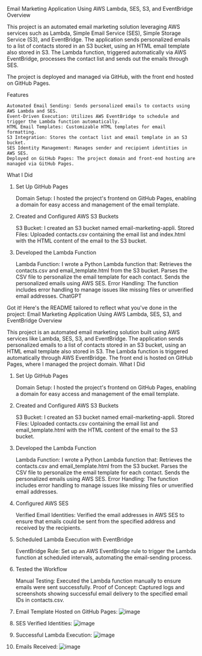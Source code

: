 Email Marketing Application Using AWS Lambda, SES, S3, and EventBridge
Overview

This project is an automated email marketing solution leveraging AWS services such as Lambda, Simple Email Service (SES), Simple Storage Service (S3), and EventBridge. The application sends personalized emails to a list of contacts stored in an S3 bucket, using an HTML email template also stored in S3. The Lambda function, triggered automatically via AWS EventBridge, processes the contact list and sends out the emails through SES.

The project is deployed and managed via GitHub, with the front end hosted on GitHub Pages.

Features

    Automated Email Sending: Sends personalized emails to contacts using AWS Lambda and SES.
    Event-Driven Execution: Utilizes AWS EventBridge to schedule and trigger the Lambda function automatically.
    HTML Email Templates: Customizable HTML templates for email formatting.
    S3 Integration: Stores the contact list and email template in an S3 bucket.
    SES Identity Management: Manages sender and recipient identities in AWS SES.
    Deployed on GitHub Pages: The project domain and front-end hosting are managed via GitHub Pages.

What I Did
1. Set Up GitHub Pages

    Domain Setup: I hosted the project's frontend on GitHub Pages, enabling a domain for easy access and management of the email template.

2. Created and Configured AWS S3 Buckets

    S3 Bucket: I created an S3 bucket named email-marketing-appli.
    Stored Files: Uploaded contacts.csv containing the email list and index.html with the HTML content of the email to the S3 bucket.
   
4. Developed the Lambda Function

    Lambda Function: I wrote a Python Lambda function that:
        Retrieves the contacts.csv and email_template.html from the S3 bucket.
        Parses the CSV file to personalize the email template for each contact.
        Sends the personalized emails using AWS SES.
    Error Handling: The function includes error handling to manage issues like missing files or unverified email addresses.
ChatGPT

Got it! Here's the README tailored to reflect what you've done in the project:
Email Marketing Application Using AWS Lambda, SES, S3, and EventBridge
Overview

This project is an automated email marketing solution built using AWS services like Lambda, SES, S3, and EventBridge. The application sends personalized emails to a list of contacts stored in an S3 bucket, using an HTML email template also stored in S3. The Lambda function is triggered automatically through AWS EventBridge. The front end is hosted on GitHub Pages, where I managed the project domain.
What I Did
1. Set Up GitHub Pages

    Domain Setup: I hosted the project's frontend on GitHub Pages, enabling a domain for easy access and management of the email template.

2. Created and Configured AWS S3 Buckets

    S3 Bucket: I created an S3 bucket named email-marketing-appli.
    Stored Files: Uploaded contacts.csv containing the email list and email_template.html with the HTML content of the email to the S3 bucket.

3. Developed the Lambda Function

    Lambda Function: I wrote a Python Lambda function that:
        Retrieves the contacts.csv and email_template.html from the S3 bucket.
        Parses the CSV file to personalize the email template for each contact.
        Sends the personalized emails using AWS SES.
    Error Handling: The function includes error handling to manage issues like missing files or unverified email addresses.

4. Configured AWS SES

    Verified Email Identities: Verified the email addresses in AWS SES to ensure that emails could be sent from the specified address and received by the recipients.

5. Scheduled Lambda Execution with EventBridge

    EventBridge Rule: Set up an AWS EventBridge rule to trigger the Lambda function at scheduled intervals, automating the email-sending process.

6. Tested the Workflow

    Manual Testing: Executed the Lambda function manually to ensure emails were sent successfully.
    Proof of Concept: Captured logs and screenshots showing successful email delivery to the specified email IDs in contacts.csv.

1. Email Template Hosted on GitHub Pages: ![image](https://github.com/user-attachments/assets/efe81d11-e935-44e3-95ce-acd0f1c84b20)

2. SES Verified Identities: ![image](https://github.com/user-attachments/assets/5856d881-0523-48ae-88b8-8409d4a377c0)

3. Successful Lambda Execution: ![image](https://github.com/user-attachments/assets/1cda56dd-127f-4559-87af-9fba95a3e926)

4. Emails Received: ![image](https://github.com/user-attachments/assets/f771ee18-51fa-4f04-b56a-c904281023e9)
